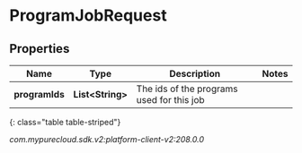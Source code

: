 # ProgramJobRequest


## Properties

| Name | Type | Description | Notes |
| ------------ | ------------- | ------------- | ------------- |
| **programIds** | **List&lt;String&gt;** | The ids of the programs used for this job |  |
{: class="table table-striped"}




_com.mypurecloud.sdk.v2:platform-client-v2:208.0.0_

